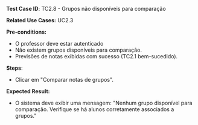 **Test Case ID**: TC2.8 - Grupos não disponíveis para comparação

**Related Use Cases:** UC2.3

**Pre-conditions:**
- O professor deve estar autenticado
- Não existem grupos disponíveis para comparação.
- Previsões de notas exibidas com sucesso (TC2.1 bem-sucedido).

**Steps**:
- Clicar em "Comparar notas de grupos".

**Expected Result:**
- O sistema deve exibir uma mensagem: "Nenhum grupo disponível para comparação. Verifique se há alunos corretamente associados a grupos."